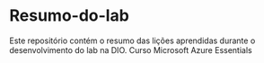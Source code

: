 # Resumo-do-lab
Este repositório contém o resumo das lições aprendidas durante o desenvolvimento do lab na DIO. Curso Microsoft Azure Essentials
